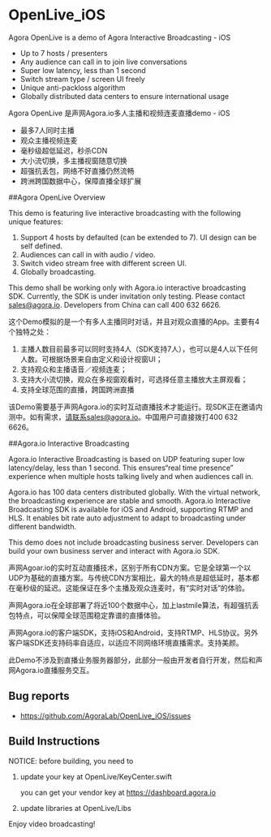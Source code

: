 # OpenLive_iOS

Agora OpenLive is a demo of Agora Interactive Broadcasting - iOS

* Up to 7 hosts / presenters 
* Any audience can call in to join live conversations 
* Super low latency, less than 1 second
* Switch stream type / screen UI freely 
* Unique anti-packloss algorithm  
* Globally distributed data centers to ensure international usage

Agora OpenLive 是声网Agora.io多人主播和视频连麦直播demo - iOS

* 最多7人同时主播
* 观众主播视频连麦
* 毫秒级超低延迟，秒杀CDN
* 大小流切换，多主播视窗随意切换
* 超强抗丢包，网络不好直播仍然流畅
* 跨洲跨国数据中心，保障直播全球扩展

##Agora OpenLive Overview

This demo is featuring live interactive broadcasting with the following unique features: 

1. Support 4 hosts by defaulted (can be extended to 7). UI design can be self defined. 
2. Audiences can call in with audio / video. 
3. Switch video stream free with different screen UI.
4. Globally broadcasting.

This demo shall be working only with Agora.io interactive broadcasting SDK. Currently, the SDK is under invitation only testing. Please contact sales@agora.io. Developers from China can call 400 632 6626.

这个Demo模拟的是一个有多人主播同时对话，并且对观众直播的App。主要有4个独特之处：

1. 主播人数目前最多可以同时支持4人（SDK支持7人），也可以是4人以下任何人数。可根据场景来自由定义和设计视窗UI；
2. 支持观众和主播语音／视频连麦；
3. 支持大小流切换，观众在多视窗观看时，可选择任意主播放大主屏观看；
4. 支持全球范围的直播，跨国跨洲直播

该Demo需要基于声网Agora.io的实时互动直播技术才能运行。现SDK正在邀请内测中。如有需求，请联系sales@agora.io。中国用户可直接拨打400 632 6626。

##Agora.io Interactive Broadcasting

Agora.io Interactive Broadcasting is based on UDP featuring super low latency/delay, less than 1 second. This ensures“real time presence” experience when multiple hosts talking lively and when audiences call in.

Agora.io has 100 data centers distributed globally. With the virtual network, the broadcasting experience are stable and smooth. 
Agora.io Interactive Broadcasting SDK is available for iOS and Android, supporting RTMP and HLS. It enables bit rate auto adjustment to adapt to broadcasting under different bandwidth.

This demo does not include broadcasting business server. Developers can build your own business server and interact with Agora.io SDK.

声网Agoar.io的实时互动直播技术，区别于所有CDN方案。它是全球第一个以UDP为基础的直播方案。与传统CDN方案相比，最大的特点是超低延时，基本都在毫秒级的延迟。这能保证在多个主播及观众连麦时，有“实时对话”的体验。

声网Agora.io在全球部署了将近100个数据中心，加上lastmile算法，有超强抗丢包特点，可以保障全球范围稳定靠谱的直播体验。

声网Agora.io的客户端SDK，支持iOS和Android，支持RTMP、HLS协议。另外客户端SDK还支持码率自适应，以适应不同网络环境直播需求。支持美颜。

此Demo不涉及到直播业务服务器部分，此部分一般由开发者自行开发，然后和声网Agora.io直播服务交互。


## Bug reports

* https://github.com/AgoraLab/OpenLive_iOS/issues


## Build Instructions

NOTICE: before building, you need to


1. update your key at OpenLive/KeyCenter.swift

	you can get your vendor key at https://dashboard.agora.io


2. update libraries at OpenLive/Libs


Enjoy video broadcasting!

